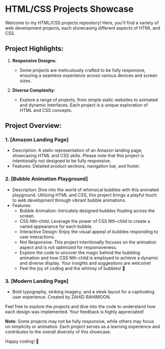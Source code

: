 # HTML/CSS Projects Showcase

Welcome to my HTML/CSS projects repository! Here, you'll find a variety of web development projects, each showcasing different aspects of HTML and CSS.

## Project Highlights:

1. **Responsive Designs:**
   - Some projects are meticulously crafted to be fully responsive, ensuring a seamless experience across various devices and screen sizes.

2. **Diverse Complexity:**
   - Explore a range of projects, from simple static websites to animated and dynamic interfaces. Each project is a unique exploration of HTML and CSS concepts.

## Project Overview:

### 1. [Amazon Landing Page]
   - Description: A static representation of an Amazon landing page, showcasing HTML and CSS skills. Please note that this project is intentionally not designed to be fully responsive.
   - Features: Detailed product sections, navigation bar, and footer.
### 2. [Bubble Animation Playground]
   - Description: Dive into the world of whimsical bubbles with this animated playground. Utilizing HTML and CSS, this project brings a playful touch to web development through vibrant bubble animations.
   - Features:
      - Bubble Animation: Intricately designed bubbles floating across the screen.
      - CSS Nth-child: Leverage the power of CSS Nth-child to create a varied appearance for each bubble.
      - Interactive Design: Enjoy the visual appeal of bubbles responding to user interactions.
      - Not Responsive: This project intentionally focuses on the animation aspect and is not optimized for responsiveness.
      - Explore the code to uncover the magic behind the bubbling animation and how CSS Nth-child is employed to achieve a dynamic and diverse display. Your insights and suggestions are welcome!
      - Feel the joy of coding and the whimsy of bubbles! 🎈
     
        
### 3. [Modern Landing Page]

- Bold typography, striking imagery, and a sleek layout for a captivating user experience. Created by ZAHID RAHIMOON.
       
Feel free to explore the projects and dive into the code to understand how each design was implemented. Your feedback is highly appreciated!

**Note:** Some projects may not be fully responsive, while others may focus on simplicity or animation. Each project serves as a learning experience and contributes to the overall diversity of this showcase.

Happy coding! 🚀

